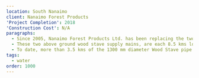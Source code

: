 ```yaml
---
location: South Nanaimo
client: Nanaimo Forest Products
'Project Completion': 2018
'Construction Cost': N/A
paragraphs:
  - Since 2005, Nanaimo Forest Products Ltd. has been replacing the two water supply lines to their Harmac Pacific Division in Nanaimo BC.
  - These two above ground wood stave supply mains, are each 8.5 kms long.  They start with a river intake on the Nanaimo River and six rani-wells near the Island Hwy and end at the pulp mill’s water storage tanks located near Duke Point.  The first main, 1000 mm diameter was constructed in the late 1940’s.  The second main, 1300 mm diameter was constructed in the early 1950s.  Presently the mains deliver 38,000 usgpm (207 Ml/d) to the pulp mill.
  - To date, more than 3.5 kms of the 1300 mm diameter Wood Stave pipe have been replaced with 1200 mm diameter HDPE pipe.  The new main is buried except at several creek crossings; the longest of which is the 300 m section across the Holden Creek flats.
tags:
  - water
order: 1000
---
```

